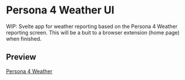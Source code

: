 # Persona 4 Weather UI
WIP: Svelte app for weather reporting based on the Persona 4 Weather reporting screen. This will be a buit to a browser extension (home page) when finished.
## Preview
[Persona 4 Weather](https://palexandrefernandes.github.io/persona_4_weather_ui/)
